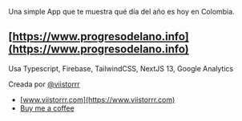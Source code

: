 Una simple App que te muestra qué día del año es hoy en Colombia. 
## [https://www.progresodelano.info](https://www.progresodelano.info) ##

Usa Typescript, Firebase, TailwindCSS, NextJS 13, Google Analytics

Creada por [@viistorrr](https://twitter.com/viistorrr)

- [www.viistorrr.com](https://www.viistorrr.com)
- [Buy me a coffee](https://www.buymeacoffee.com/viistorrr)
